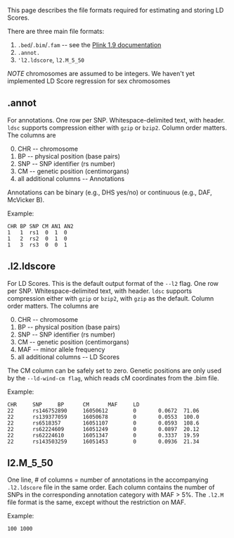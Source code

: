 This page describes the file formats required for estimating and storing LD Scores.

There are three main file formats:
1. `.bed`/`.bim`/`.fam` -- see the [Plink 1.9 documentation](https://www.cog-genomics.org/plink2/)
2.  `.annot.`
3.   `'l2.ldscore`, `l2.M_5_50`

*NOTE* chromosomes are assumed to be integers. We haven't yet implemented LD Score regression for sex chromosomes


## .annot

For annotations. One row per SNP. Whitespace-delimited text, with header. `ldsc` supports compression either with `gzip` or `bzip2`. Column order matters. The columns are

0. CHR -- chromosome
1. BP -- physical position (base pairs)
2. SNP -- SNP identifier (rs number)
3. CM -- genetic position  (centimorgans)
4.  all additional columns -- Annotations 

Annotations can be binary (e.g., DHS yes/no) or continuous (e.g., DAF, McVicker B).

Example:

	CHR BP SNP CM AN1 AN2
	1   1  rs1  0  1  0
	1   2  rs2  0  1  0
	1   3  rs3  0  0  1

## .l2.ldscore 

For LD Scores. This is the default output format of the `--l2` flag. One row per SNP. Whitespace-delimited text, with header. `ldsc` supports compression either with `gzip` or `bzip2`, with `gzip` as the default. Column order matters. The columns are

0. CHR -- chromosome
1. BP -- physical position (base pairs)
2. SNP -- SNP identifier (rs number)
3. CM -- genetic position  (centimorgans)
5. MAF -- minor allele frequency
6. all additional columns -- LD Scores

The CM column can be safely set to zero. Genetic positions are only used by the 
`--ld-wind-cm flag`, which reads cM coordinates from the .bim file.

Example:

	CHR     SNP     BP      CM      MAF     LD
	22      rs146752890     16050612        0       0.0672  71.06
	22      rs139377059     16050678        0       0.0553  100.0
	22      rs6518357       16051107        0       0.0593  108.6
	22      rs62224609      16051249        0       0.0897  20.12
	22      rs62224610      16051347        0       0.3337  19.59
	22      rs143503259     16051453        0       0.0936  21.34


## l2.M_5_50
One line, # of columns = number of annotations in the accompanying `.l2.ldscore` file in the same order. Each column contains the number of SNPs in the corresponding annotation category with MAF > 5%. The `.l2.M` file format is the same, except without the restriction on MAF.

Example: 

	100	1000